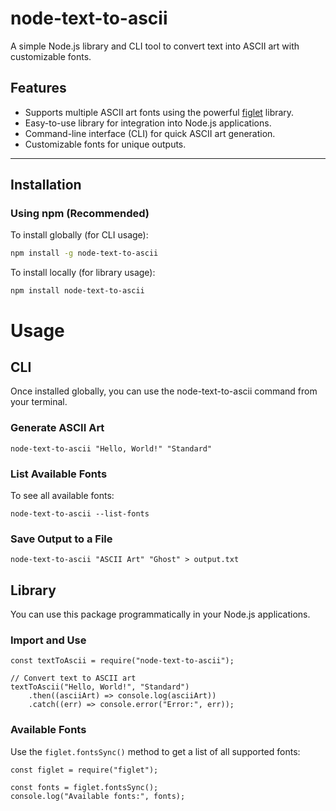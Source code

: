 # node-text-to-ascii

A simple Node.js library and CLI tool to convert text into ASCII art with customizable fonts.

## Features
- Supports multiple ASCII art fonts using the powerful [figlet](https://www.npmjs.com/package/figlet) library.
- Easy-to-use library for integration into Node.js applications.
- Command-line interface (CLI) for quick ASCII art generation.
- Customizable fonts for unique outputs.

---

## Installation

### Using npm (Recommended)
To install globally (for CLI usage):
```bash
npm install -g node-text-to-ascii
```
To install locally (for library usage):
```
npm install node-text-to-ascii
```

# Usage

## CLI
Once installed globally, you can use the node-text-to-ascii command from your terminal.

### Generate ASCII Art
```
node-text-to-ascii "Hello, World!" "Standard"
```

### List Available Fonts
To see all available fonts:
```
node-text-to-ascii --list-fonts
```

### Save Output to a File
```
node-text-to-ascii "ASCII Art" "Ghost" > output.txt
```

## Library
You can use this package programmatically in your Node.js applications.

### Import and Use
```
const textToAscii = require("node-text-to-ascii");

// Convert text to ASCII art
textToAscii("Hello, World!", "Standard")
    .then((asciiArt) => console.log(asciiArt))
    .catch((err) => console.error("Error:", err));

```
### Available Fonts
Use the `figlet.fontsSync()` method to get a list of all supported fonts:

```
const figlet = require("figlet");

const fonts = figlet.fontsSync();
console.log("Available fonts:", fonts);

```
